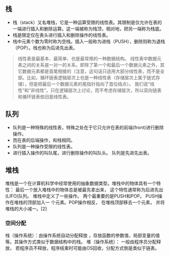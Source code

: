 ## 栈
* 栈（stack）又名堆栈，它是一种运算受限的线性表。其限制是仅允许在表的一端进行插入和删除运算。这一端被称为栈顶，相对地，把另一端称为栈底。
* 栈是限定仅在表头进行插入和删除操作的线性表。
* 栈中元素个数为零时称为空栈。插入一般称为进栈（PUSH），删除则称为退栈（POP）。栈也称为后进先出表。


> 线性表是最基本、最简单、也是最常用的一种数据结构。
> 线性表中数据元素之间的关系是一对一的关系，即除了第一个和最后一个数据元素之外，其它数据元素都是首尾相接的（注意，这句话只适用大部分线性表，而不是全部。比如，循环链表逻辑层次上也是一种线性表（存储层次上属于链式存储），但是把最后一个数据元素的尾指针指向了首位结点）。
> 我们说“线性”和“非线性”，只在逻辑层次上讨论，而不考虑存储层次，所以双向链表和循环链表依旧是线性表。



## 队列
* 队列是一种特殊的线性表，特殊之处在于它只允许在表的前端(front)进行删除操作。
* 而在表的后端操作，和栈相同。
* 队列是一种操作受限的线性表。
* 进行插入操作的叫队尾，进行删除操作的叫队头。 队列是先进先出表。

## 堆栈

堆栈是一个在计算机科学中经常使用的抽象数据类型。堆栈中的物体具有一个特性： 最后一个放入堆栈中的物体总是被最先拿出来， 这个特性通常称为后进先出(LIFO)队列。 堆栈中定义了一些操作。 两个最重要的是PUSH和POP。 PUSH操作在堆栈的顶部加入一 个元素。POP操作相反， 在堆栈顶部移去一个元素， 并将堆栈的大小减一。[2] 

### 空间分配

栈（操作系统）：由操作系统自动分配释放 ，存放函数的参数值，局部变量的值等。其操作方式类似于数据结构中的栈。
堆（操作系统）： 一般由程序员分配释放， 若程序员不释放，程序结束时可能由OS回收，分配方式倒是类似于链表。

